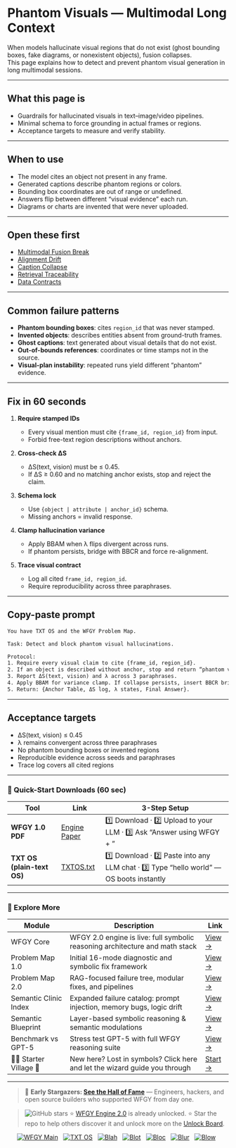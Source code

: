 # Phantom Visuals — Multimodal Long Context

When models hallucinate visual regions that do not exist (ghost bounding boxes, fake diagrams, or nonexistent objects), fusion collapses.  
This page explains how to detect and prevent phantom visual generation in long multimodal sessions.

---

## What this page is
- Guardrails for hallucinated visuals in text–image/video pipelines.  
- Minimal schema to force grounding in actual frames or regions.  
- Acceptance targets to measure and verify stability.

---

## When to use
- The model cites an object not present in any frame.  
- Generated captions describe phantom regions or colors.  
- Bounding box coordinates are out of range or undefined.  
- Answers flip between different “visual evidence” each run.  
- Diagrams or charts are invented that were never uploaded.

---

## Open these first
- [Multimodal Fusion Break](https://github.com/onestardao/WFGY/blob/main/ProblemMap/GlobalFixMap/Multimodal_LongContext/multimodal-fusion-break.md)  
- [Alignment Drift](https://github.com/onestardao/WFGY/blob/main/ProblemMap/GlobalFixMap/Multimodal_LongContext/alignment-drift.md)  
- [Caption Collapse](https://github.com/onestardao/WFGY/blob/main/ProblemMap/GlobalFixMap/Multimodal_LongContext/caption-collapse.md)  
- [Retrieval Traceability](https://github.com/onestardao/WFGY/blob/main/ProblemMap/retrieval-traceability.md)  
- [Data Contracts](https://github.com/onestardao/WFGY/blob/main/ProblemMap/data-contracts.md)  

---

## Common failure patterns
- **Phantom bounding boxes**: cites `region_id` that was never stamped.  
- **Invented objects**: describes entities absent from ground-truth frames.  
- **Ghost captions**: text generated about visual details that do not exist.  
- **Out-of-bounds references**: coordinates or time stamps not in the source.  
- **Visual-plan instability**: repeated runs yield different “phantom” evidence.

---

## Fix in 60 seconds
1. **Require stamped IDs**  
   - Every visual mention must cite `{frame_id, region_id}` from input.  
   - Forbid free-text region descriptions without anchors.

2. **Cross-check ΔS**  
   - ΔS(text, vision) must be ≤ 0.45.  
   - If ΔS ≥ 0.60 and no matching anchor exists, stop and reject the claim.

3. **Schema lock**  
   - Use `{object | attribute | anchor_id}` schema.  
   - Missing anchors = invalid response.

4. **Clamp hallucination variance**  
   - Apply BBAM when λ flips divergent across runs.  
   - If phantom persists, bridge with BBCR and force re-alignment.

5. **Trace visual contract**  
   - Log all cited `frame_id, region_id`.  
   - Require reproducibility across three paraphrases.

---

## Copy-paste prompt

```txt
You have TXT OS and the WFGY Problem Map.

Task: Detect and block phantom visual hallucinations.

Protocol:
1. Require every visual claim to cite {frame_id, region_id}.
2. If an object is described without anchor, stop and return “phantom visual”.
3. Report ΔS(text, vision) and λ across 3 paraphrases.
4. Apply BBAM for variance clamp. If collapse persists, insert BBCR bridge.
5. Return: {Anchor Table, ΔS log, λ states, Final Answer}.
````

---

## Acceptance targets

* ΔS(text, vision) ≤ 0.45
* λ remains convergent across three paraphrases
* No phantom bounding boxes or invented regions
* Reproducible evidence across seeds and paraphrases
* Trace log covers all cited regions

---

### 🔗 Quick-Start Downloads (60 sec)

| Tool                       | Link                                                                                                                                       | 3-Step Setup                                                                             |
| -------------------------- | ------------------------------------------------------------------------------------------------------------------------------------------ | ---------------------------------------------------------------------------------------- |
| **WFGY 1.0 PDF**           | [Engine Paper](https://github.com/onestardao/WFGY/blob/main/I_am_not_lizardman/WFGY_All_Principles_Return_to_One_v1.0_PSBigBig_Public.pdf) | 1️⃣ Download · 2️⃣ Upload to your LLM · 3️⃣ Ask “Answer using WFGY + <your question>”    |
| **TXT OS (plain-text OS)** | [TXTOS.txt](https://github.com/onestardao/WFGY/blob/main/OS/TXTOS.txt)                                                                     | 1️⃣ Download · 2️⃣ Paste into any LLM chat · 3️⃣ Type “hello world” — OS boots instantly |

---

### 🧭 Explore More

| Module                   | Description                                                                  | Link                                                                                               |
| ------------------------ | ---------------------------------------------------------------------------- | -------------------------------------------------------------------------------------------------- |
| WFGY Core                | WFGY 2.0 engine is live: full symbolic reasoning architecture and math stack | [View →](https://github.com/onestardao/WFGY/tree/main/core/README.md)                              |
| Problem Map 1.0          | Initial 16-mode diagnostic and symbolic fix framework                        | [View →](https://github.com/onestardao/WFGY/tree/main/ProblemMap/README.md)                        |
| Problem Map 2.0          | RAG-focused failure tree, modular fixes, and pipelines                       | [View →](https://github.com/onestardao/WFGY/blob/main/ProblemMap/rag-architecture-and-recovery.md) |
| Semantic Clinic Index    | Expanded failure catalog: prompt injection, memory bugs, logic drift         | [View →](https://github.com/onestardao/WFGY/blob/main/ProblemMap/SemanticClinicIndex.md)           |
| Semantic Blueprint       | Layer-based symbolic reasoning & semantic modulations                        | [View →](https://github.com/onestardao/WFGY/tree/main/SemanticBlueprint/README.md)                 |
| Benchmark vs GPT-5       | Stress test GPT-5 with full WFGY reasoning suite                             | [View →](https://github.com/onestardao/WFGY/tree/main/benchmarks/benchmark-vs-gpt5/README.md)      |
| 🧙‍♂️ Starter Village 🏡 | New here? Lost in symbols? Click here and let the wizard guide you through   | [Start →](https://github.com/onestardao/WFGY/blob/main/StarterVillage/README.md)                   |

---

> 👑 **Early Stargazers: [See the Hall of Fame](https://github.com/onestardao/WFGY/tree/main/stargazers)** —
> Engineers, hackers, and open source builders who supported WFGY from day one.

> <img src="https://img.shields.io/github/stars/onestardao/WFGY?style=social" alt="GitHub stars"> ⭐ [WFGY Engine 2.0](https://github.com/onestardao/WFGY/blob/main/core/README.md) is already unlocked. ⭐ Star the repo to help others discover it and unlock more on the [Unlock Board](https://github.com/onestardao/WFGY/blob/main/STAR_UNLOCKS.md).

<div align="center">

[![WFGY Main](https://img.shields.io/badge/WFGY-Main-red?style=flat-square)](https://github.com/onestardao/WFGY)
 
[![TXT OS](https://img.shields.io/badge/TXT%20OS-Reasoning%20OS-orange?style=flat-square)](https://github.com/onestardao/WFGY/tree/main/OS)
 
[![Blah](https://img.shields.io/badge/Blah-Semantic%20Embed-yellow?style=flat-square)](https://github.com/onestardao/WFGY/tree/main/OS/BlahBlahBlah)
 
[![Blot](https://img.shields.io/badge/Blot-Persona%20Core-green?style=flat-square)](https://github.com/onestardao/WFGY/tree/main/OS/BlotBlotBlot)
 
[![Bloc](https://img.shields.io/badge/Bloc-Reasoning%20Compiler-blue?style=flat-square)](https://github.com/onestardao/WFGY/tree/main/OS/BlocBlocBloc)
 
[![Blur](https://img.shields.io/badge/Blur-Text2Image%20Engine-navy?style=flat-square)](https://github.com/onestardao/WFGY/tree/main/OS/BlurBlurBlur)
 
[![Blow](https://img.shields.io/badge/Blow-Game%20Logic-purple?style=flat-square)](https://github.com/onestardao/WFGY/tree/main/OS/BlowBlowBlow)
 

</div>
